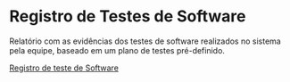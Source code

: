 # Registro de Testes de Software

Relatório com as evidências dos testes de software realizados no sistema pela equipe, baseado em um plano de testes pré-definido.

<a href ='https://drive.google.com/file/d/1EsPIq-TAu1o1DoWREbZg1YS5klthuUBG/view?usp=sharing'> Registro de teste de Software <a/>

